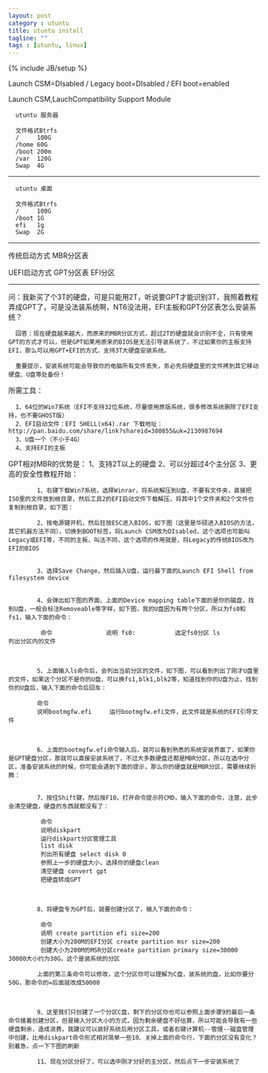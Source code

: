 ```yaml
---
layout: post
category : utuntu
title: utuntu install
tagline: ""
tags : [utuntu, linux]
---
```

{% include JB/setup %}


Launch CSM=DIsabled  /  Legacy boot=DIsabled  /  EFI boot=enabled

Launch CSM,LauchCompatibility Support Module


      utuntu 服务器
      
      文件格式Btrfs
      /     100G
      /home 60G
      /boot 200m
      /var  120G
      Swap  4G



----------------------------------------------

      utuntu 桌面
      
      文件格式Btrfs
      /     100G
      /boot 1G
      efi   1g
      Swap  2G
      
      

----------------------------------------------


传统启动方式 MBR分区表 


UEFI启动方式 GPT分区表 EFI分区 


-------------------------------------------------





问：我新买了个3T的硬盘，可是只能用2T，听说要GPT才能识别3T，我照着教程弄成GPT了，可是没法装系统啊，NT6没法用，EFI主板和GPT分区表怎么安装系统？

      回答：现在硬盘越来越大，而原来的MBR分区方式，超过2T的硬盘就会识别不全，只有使用GPT的方式才可以，但是GPT如果用原来的BIOS是无法引导装系统了，不过如果你的主板支持EFI，那么可以用GPT+EFI的方式，支持3T大硬盘安装系统。

      重要提示，安装系统可能会导致你的电脑所有文件丢失，务必先将硬盘里的文件拷到其它移动硬盘、U盘等处备份！

所需工具：

      1、64位的Win7系统（EFI不支持32位系统，尽量使用原版系统，很多修改系统删除了EFI支持，也不要GHOST版）
      2、EFI启动文件：EFI SHELL(x64).rar 下载地址：http://pan.baidu.com/share/link?shareid=380855&uk=2130987694
      3、U盘一个（不小于4G）
      4、支持EFI的主板

GPT相对MBR的优势是：
1、支持2T以上的硬盘
2、可以分超过4个主分区
3、更高的安全性教程开始：

            1、右键下载Win7系统，选择Winrar，将系统解压到U盘，不要有文件夹，直接把ISO里的文件放到根目录，然后工具2的EFI启动文件下载解压，将其中1个文件夹和2个文件也复制到根目录，如下图：

            2、按电源键开机，然后狂按ESC进入BIOS，如下图（这里是华硕进入BIOS的方法，其它机器方法不同），切换到BOOT标签，将Launch CSM改为DIsabled，这个选项也可能叫Legacy或EFI等，不同的主板，叫法不同，这个选项的作用就是，将Legacy的传统BIOS改为EFI的BIOS


            3、选择Save Change，然后插入U盘，运行最下面的Launch EFI Shell from filesystem device


            4、会弹出如下图的界面，上面的Device mapping table下面的是你的磁盘，找到U盘，一般会标注Removeable等字样，如下图，我的U盘因为有两个分区，所以为fs0和fs1，输入下面的命令：

             命令               说明 fs0:           选定fs0分区 ls           列出分区内的文件



            5、上面输入ls命令后，会列出当前分区的文件，如下图，可以看到列出了刚才U盘里的文件，如果这个分区不是你的U盘，可以换fs1,blk1,blk2等，知道找到你的U盘为止，找到你的U盘后，输入下面的命令后回车：

            命令                                                
            说明bootmgfw.efi     运行bootmgfw.efi文件，此文件就是系统的EFI引导文件



            6、上面的bootmgfw.efi命令输入后，就可以看到熟悉的系统安装界面了，如果你是GPT硬盘分区，那就可以直接安装系统了，不过大多数硬盘还都是MBR分区，所以在选中分区，准备安装系统的时候，你可能会遇到下面的提示，那么你的硬盘就是MBR分区，需要继续折腾：


            7、按住Shift键，然后按F10，打开命令提示符CMD，输入下面的命令，注意，此步会清空硬盘，硬盘的东西就都没有了：

             命令                                   
             说明diskpart               
             运行diskpart分区管理工具 
             list disk                     
             列出所有硬盘 select disk 0      
             参照上一步的硬盘大小，选择你的硬盘clean                             
             清空硬盘 convert gpt               
             把硬盘转成GPT



            8、将硬盘专为GPT后，就要创建分区了，输入下面的命令：

             命令                                                                                  
             说明 create partition efi size=200                  
             创建大小为200M的EFI分区 create partition msr size=200                    
             创建大小为200M的MSR分区create partition primary size=30000      30000大小约为30G，这个是装系统的分区

            上面的第三条命令可以修改，这个分区你可以理解为C盘，装系统的盘，比如你要分50G，那命令的=后面就改成50000



            9、这里我们只创建了一个分区C盘，剩下的分区你也可以参照上面步骤9的最后一条命令接着创建分区，但是输入分区大小的方式，因为剩余硬盘不好估算，所以可能会导致有一些硬盘剩余，造成浪费，我建议可以装好系统后用分区工具，或者右键计算机--管理--磁盘管理中创建，比用diskpart命令形式相对简单一些10、关掉上面的命令行，下面的分区没有变化？别着急，点一下下图的刷新

            11、现在分区分好了，可以选中刚才分好的主分区，然后点下一步安装系统了


